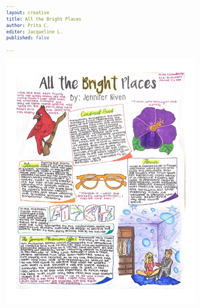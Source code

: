 ```yaml
---
layout: creative
title: All the Bright Places
author: Prita C.
editor: Jacqueline L.
published: false

---
```

![](/uploads/creative-one-pager-by-prita-c-1.png)